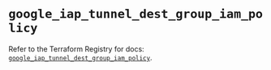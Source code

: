 # `google_iap_tunnel_dest_group_iam_policy`

Refer to the Terraform Registry for docs: [`google_iap_tunnel_dest_group_iam_policy`](https://registry.terraform.io/providers/hashicorp/google-beta/5.24.0/docs/resources/google_iap_tunnel_dest_group_iam_policy).
